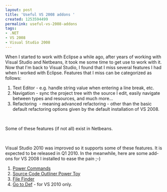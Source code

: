 ```yaml
---
layout: post
title: 'Useful VS 2008 addons '
created: 1253594499
permalink: useful-vs-2008-addons
tags:
- .NET
- VS 2008
- Visual Studio 2008
---
```

<p>When I started to work with Eclipse a while ago, after years of working with Visual Studio and Netbeans, it took me some time to get use to work with it. Now that I'm back to Visual Studio, I found that I miss several features I had when I worked with Eclipse. Features that I miss can be categorized as follows:</p>
<ol>
    <li>Text Editor - e.g. handle string value when entering a line break, etc.</li>
    <li>Navigation - sync the project tree with the source I edit, easily navigate between types and resources, and much more...</li>
    <li>Refactoring &nbsp;- meaning advanced refactoring - other than the basic default refactoring options given by the default installation of VS 2008.</li>
</ol>
<p>&nbsp;</p>
<!--break-->
<p>Some of these features (if not all) exist in Netbeans.</p>
<p>&nbsp;</p>
<p>Visual Studio 2010 was improved so it supports some of these features. It is expected to be released in Q1 2010. In the meanwhile, here are some add-ons for VS 2008 I installed to ease the pain ;-)</p>
<ol>
    <li><a href="http://code.msdn.microsoft.com/PowerCommands">Power Commands</a></li>
    <li><a href="http://sourcecodeoutliner.codeplex.com/">Source Code Outliner Power Toy</a></li>
    <li><a href="http://www.huffs.us/blogEngine/page/VS-2008-File-Finder.aspx">File Finder</a></li>
    <li><a href="http://visualstudiogallery.msdn.microsoft.com/en-us/4b286b9c-4dd5-416b-b143-e31d36dc622b">Go to Def</a>&nbsp;- for VS 2010 only.</li>
</ol>
<p>&nbsp;</p>
<p>&nbsp;</p>
